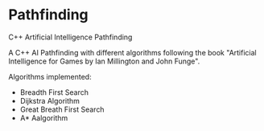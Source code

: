 # Pathfinding
C++ Artificial Intelligence Pathfinding

A C++ AI Pathfinding with different algorithms following the book "Artificial Intelligence for Games by Ian Millington and John Funge".

Algorithms implemented:
- Breadth First Search
- Dijkstra Algorithm
- Great Breath First Search
- A* Aalgorithm
